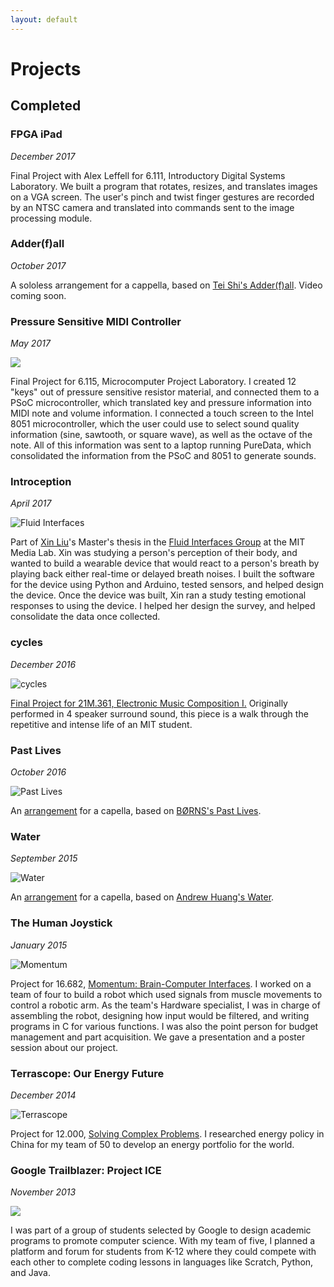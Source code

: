 ```yaml
---
layout: default
---
```


# Projects

## Completed

### FPGA iPad
_December 2017_

Final Project with Alex Leffell for 6.111, Introductory Digital Systems Laboratory.
We built a program that rotates, resizes, and translates images on a VGA screen. 
The user's pinch and twist finger gestures are recorded by an NTSC camera and translated into commands sent to the image processing module.


### Adder(f)all
_October 2017_

A sololess arrangement for a cappella, based on [Tei Shi's Adder(f)all](https://open.spotify.com/track/3tcpDYxRmUe4O3ylYXl1xM).
Video coming soon.


### Pressure Sensitive MIDI Controller

_May 2017_

![](6115.JPG)

Final Project for 6.115, Microcomputer Project Laboratory. 
I created 12 "keys" out of pressure sensitive resistor material,
and connected them to a PSoC microcontroller, which translated key and pressure information into MIDI note and volume information.
I connected a touch screen to the Intel 8051 microcontroller, 
which the user could use to select sound quality information (sine, sawtooth, or square wave), as well as the octave of the note.
All of this information was sent to a laptop running PureData, which consolidated the information from the PSoC and 8051 to generate sounds.

### Introception
_April 2017_

![Fluid Interfaces](FluidInterfaces.jpeg)

Part of [Xin Liu](http://xxxxxxxxxinliu.com/)'s Master's thesis in the [Fluid Interfaces Group](http://fluid.media.mit.edu/) at the MIT Media Lab.
Xin was studying a person's perception of their body,
and wanted to build a wearable device that would react to a person's breath by
playing back either real-time or delayed breath noises. 
I built the software for the device using Python and Arduino, tested sensors, and helped design the device.
Once the device was built, Xin ran a study testing emotional responses to using the device.
I helped her design the survey, and helped consolidate the data once collected.


### cycles

_December 2016_

![cycles](21m361.jpg)

[Final Project for 21M.361, Electronic Music Composition I.](https://soundcloud.com/sienna-ramos/cycles-binaural/s-H8xX7)
Originally performed in 4 speaker surround sound, this piece is a walk through the repetitive and intense life of an MIT student.

### Past Lives

_October 2016_

![Past Lives](PastLives.JPG)

An [arrangement](https://www.youtube.com/watch?v=2XEimrSmRg8) for a capella, based on [BØRNS's Past Lives](https://www.youtube.com/watch?v=Cux2qJjApGA). 


### Water

_September 2015_

![Water](Water.PNG)

An [arrangement](https://www.youtube.com/watch?v=Q3RcMiOQvb4) for a capella, based on [Andrew Huang's Water](https://www.youtube.com/watch?v=qptGV7finFo). 


### The Human Joystick
_January 2015_

![Momentum](momentumposter.jpg)

Project for 16.682, [Momentum: Brain-Computer Interfaces](https://www.youtube.com/watch?v=3r4bBjWD5IQ). 
I worked on a team of four to build a robot which used signals from muscle movements to control a robotic arm. 
As the team's Hardware specialist, I was in charge of assembling the robot, designing how input would be filtered,
and writing programs in C for various functions. I was also the point person for budget management and part acquisition.
We gave a presentation and a poster session about our project.


### Terrascope: Our Energy Future

_December 2014_

![Terrascope](Terrascope.JPG)

Project for 12.000, [Solving Complex Problems](https://terrascope.mit.edu/).
I researched energy policy in China for my team of 50 to develop an energy portfolio for the world.



### Google Trailblazer: Project ICE

_November 2013_

![](Trailblazer.JPG)

I was part of a group of students selected by Google to design academic programs to promote computer science.
With my team of five, I planned a platform and forum for students from K-12 where they could compete with each other to complete coding lessons in languages like Scratch, Python, and Java.
